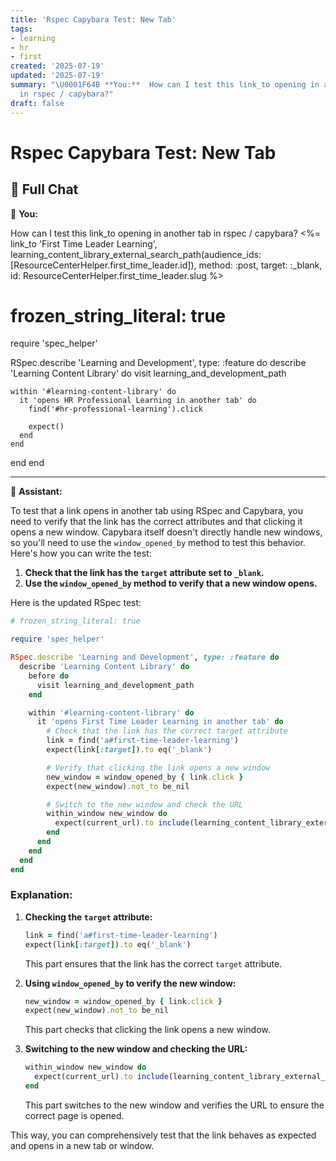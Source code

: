 ```yaml
---
title: 'Rspec Capybara Test: New Tab'
tags:
- learning
- hr
- first
created: '2025-07-19'
updated: '2025-07-19'
summary: "\U0001F64B **You:**  How can I test this link_to opening in another tab
  in rspec / capybara?"
draft: false
---
```


# Rspec Capybara Test: New Tab

## 🧠 Full Chat

🙋 **You:**

How can I test this link_to opening in another tab in rspec / capybara?
  <%= link_to 'First Time Leader Learning', learning_content_library_external_search_path(audience_ids: [ResourceCenterHelper.first_time_leader.id]), method: :post, target: :_blank, id: ResourceCenterHelper.first_time_leader.slug %>

# frozen_string_literal: true

require 'spec_helper'

RSpec.describe 'Learning and Development', type: :feature do
  describe 'Learning Content Library' do
    visit learning_and_development_path

    within '#learning-content-library' do
      it 'opens HR Professional Learning in another tab' do
        find('#hr-professional-learning').click

        expect()
      end
    end
  end
end

---

🤖 **Assistant:**

To test that a link opens in another tab using RSpec and Capybara, you need to verify that the link has the correct attributes and that clicking it opens a new window. Capybara itself doesn't directly handle new windows, so you'll need to use the `window_opened_by` method to test this behavior. Here's how you can write the test:

1. **Check that the link has the `target` attribute set to `_blank`.**
2. **Use the `window_opened_by` method to verify that a new window opens.**

Here is the updated RSpec test:

```ruby
# frozen_string_literal: true

require 'spec_helper'

RSpec.describe 'Learning and Development', type: :feature do
  describe 'Learning Content Library' do
    before do
      visit learning_and_development_path
    end

    within '#learning-content-library' do
      it 'opens First Time Leader Learning in another tab' do
        # Check that the link has the correct target attribute
        link = find('a#first-time-leader-learning')
        expect(link[:target]).to eq('_blank')

        # Verify that clicking the link opens a new window
        new_window = window_opened_by { link.click }
        expect(new_window).not_to be_nil

        # Switch to the new window and check the URL
        within_window new_window do
          expect(current_url).to include(learning_content_library_external_search_path(audience_ids: [ResourceCenterHelper.first_time_leader.id]))
        end
      end
    end
  end
end
```

### Explanation:

1. **Checking the `target` attribute:**
   ```ruby
   link = find('a#first-time-leader-learning')
   expect(link[:target]).to eq('_blank')
   ```

   This part ensures that the link has the correct `target` attribute.

2. **Using `window_opened_by` to verify the new window:**
   ```ruby
   new_window = window_opened_by { link.click }
   expect(new_window).not_to be_nil
   ```

   This part checks that clicking the link opens a new window.

3. **Switching to the new window and checking the URL:**
   ```ruby
   within_window new_window do
     expect(current_url).to include(learning_content_library_external_search_path(audience_ids: [ResourceCenterHelper.first_time_leader.id]))
   end
   ```

   This part switches to the new window and verifies the URL to ensure the correct page is opened.

This way, you can comprehensively test that the link behaves as expected and opens in a new tab or window.